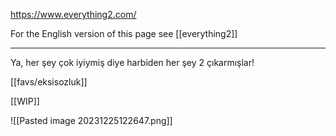 https://www.everything2.com/

For the English version of this page see [[everything2]]

----

Ya, her şey çok iyiymiş diye harbiden her şey 2 çıkarmışlar!

[[favs/eksisozluk]]

[[WIP]]

![[Pasted image 20231225122647.png]]